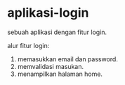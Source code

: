 # aplikasi-login
sebuah aplikasi dengan fitur login.

alur fitur login:
1. memasukkan email dan password.
2. memvalidasi masukan.
3. menampilkan halaman home.
